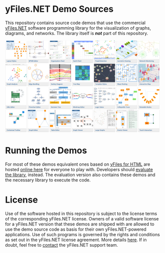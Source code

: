 # yFiles.NET Demo Sources

This repository contains source code demos that use the commercial [yFiles.NET](https://www.yworks.com/products/yfiles-net) software programming library for the visualization of graphs, diagrams, and networks. The library itself is __*not*__ part of this repository.

[![yFiles.NET Demos](./demo-grid.png)](https://live.yworks.com/yfiles-for-html)

# Running the Demos

For most of these demos equivalent ones based on [yFiles for HTML](https://www.yworks.com/yfileshtml)
are hosted [online here](https://live.yworks.com/yfiles-for-html) for everyone to play with. Developers should [evaluate the library](https://www.yworks.com/products/yfiles-net/evaluate), instead. 
The evaluation version also contains these demos and the necessary library to execute the code. 

# License

Use of the software hosted in this repository is subject to the license terms of the corresponding yFiles.NET license. 
Owners of a valid software license for a yFiles.NET version that these
demos are shipped with are allowed to use the demo source code as basis
for their own yFiles.NET-powered applications. Use of such programs is
governed by the rights and conditions as set out in the yFiles.NET
license agreement. More details [here](./LICENSE). If in doubt, feel free to [contact](https://www.yworks.com/contact) the yFiles.NET support team.
